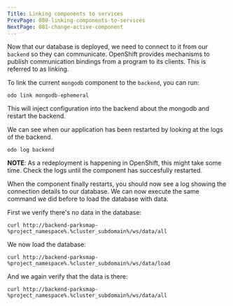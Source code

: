 ```yaml
---
Title: Linking components to services
PrevPage: 080-linking-components-to-services
NextPage: 081-change-active-component
---
```


Now that our database is deployed, we need to connect to it from our `backend` so they can communicate. OpenShift provides mechanisms to publish communication bindings from a program to its clients. This is referred to as linking.

To link the current ``mongodb`` component to the ``backend``, you can run:

```execute-1
odo link mongodb-ephemeral
```

This will inject configuration into the backend about the mongodb and restart the backend.

We can see when our application has been restarted by looking at the logs of the backend.

```execute-1
odo log backend
```

__NOTE__: As a redeployment is happening in OpenShift, this might take some time. Check the logs until the component has succesfully restarted.

When the component finally restarts, you should now see a log showing the connection details to our database. We can now execute the same command we did before to load the database with data.

First we verify there's no data in the database:

```execute-2
curl http://backend-parksmap-%project_namespace%.%cluster_subdomain%/ws/data/all
```

We now load the database:

```execute-2
curl http://backend-parksmap-%project_namespace%.%cluster_subdomain%/ws/data/load
```

And we again verify that the data is there:

```execute-2
curl http://backend-parksmap-%project_namespace%.%cluster_subdomain%/ws/data/all
```
